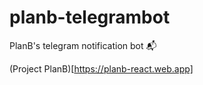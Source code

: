 # planb-telegrambot
PlanB's telegram notification bot 📬 

(Project PlanB)[https://planb-react.web.app]
